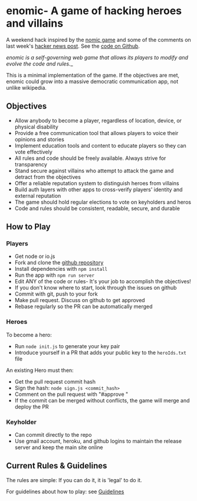 # enomic- A game of hacking heroes and villains

A weekend hack inspired by the [nomic game](http://legacy.earlham.edu/~peters/nomic.htm) and some of the comments on last week's [hacker news post](https://news.ycombinator.com/item?id=10056705). See the [code on Github](https://github.com/enomic/enomic).

_enomic is a self-governing web game that allows its players to modify and evolve the code and rules.__

This is a minimal implementation of the game. If the objectives are met, enomic could grow into a massive democratic communication app, not unlike wikipedia.

## Objectives
- Allow anybody to become a player, regardless of location, device, or physical disability
- Provide a free communication tool that allows players to voice their opinions and stories
- Implement education tools and content to educate players so they can vote effectively
- All rules and code should be freely available. Always strive for transparency
- Stand secure against villains who attempt to attack the game and detract from the objectives
- Offer a reliable reputation system to distinguish heroes from villains
- Build auth layers with other apps to cross-verify players' identity and external reputation
- The game should hold regular elections to vote on keyholders and heros
- Code and rules should be consistent, readable, secure, and durable

## How to Play

### Players
- Get node or io.js
- Fork and clone the [github repository](https://github.com/enomic/enomic)
- Install dependencies with `npm install`
- Run the app with `npm run server`
- Edit ANY of the code or rules- It's your job to accomplish the objectives!
- If you don't know where to start, look through the issues on github
- Commit with git, push to your fork
- Make pull request. Discuss on github to get approved
- Rebase regularly so the PR can be automatically merged

### Heroes
To become a hero:

- Run `node init.js` to generate your key pair
- Introduce yourself in a PR that adds your public key to the `heroIds.txt` file

An existing Hero must then:

- Get the pull request commit hash
- Sign the hash: `node sign.js <commit_hash>`
- Comment on the pull request with "#approve <signature>"
- If the commit can be merged without conflicts, the game will merge and deploy the PR

### Keyholder
- Can commit directly to the repo
- Use gmail account, heroku, and github logins to maintain the release server and keep the main site online

## Current Rules & Guidelines
The rules are simple: If you can do it, it is 'legal' to do it.

For guidelines about how to play: see [Guidelines](/docs/Guidelines.md)